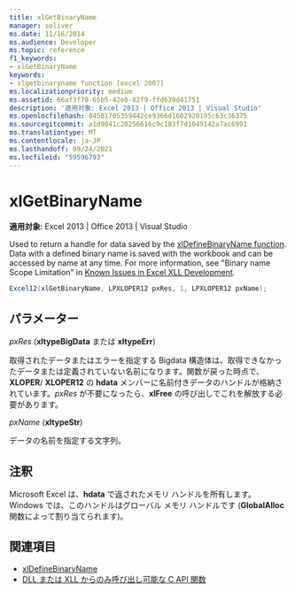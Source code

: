 ```yaml
---
title: xlGetBinaryName
manager: soliver
ms.date: 11/16/2014
ms.audience: Developer
ms.topic: reference
f1_keywords:
- xlGetBinaryName
keywords:
- xlgetbinaryname function [excel 2007]
ms.localizationpriority: medium
ms.assetid: 66af3f78-65b5-42e0-82f9-ffd639d41751
description: '適用対象: Excel 2013 | Office 2013 | Visual Studio'
ms.openlocfilehash: 84581705359442ce9366d1602920195c63c36375
ms.sourcegitcommit: a1d9041c20256616c9c183f7d1049142a7ac6991
ms.translationtype: MT
ms.contentlocale: ja-JP
ms.lasthandoff: 09/24/2021
ms.locfileid: "59596793"
---
```

# <a name="xlgetbinaryname"></a>xlGetBinaryName

**適用対象**: Excel 2013 | Office 2013 | Visual Studio 
  
Used to return a handle for data saved by the [xlDefineBinaryName function](xldefinebinaryname.md). Data with a defined binary name is saved with the workbook and can be accessed by name at any time. For more information, see "Binary name Scope Limitation" in [Known Issues in Excel XLL Development](known-issues-in-excel-xll-development.md).
  
```cs
Excel12(xlGetBinaryName, LPXLOPER12 pxRes, 1, LPXLOPER12 pxName);
```

## <a name="parameters"></a>パラメーター

_pxRes_ (**xltypeBigData** または **xltypeErr**)
  
取得されたデータまたはエラーを指定する Bigdata 構造体は、取得できなかったデータまたは定義されていない名前になります。関数が戻った時点で、**XLOPER**/ **XLOPER12** の **hdata** メンバーに名前付きデータのハンドルが格納されています。_pxRes_ が不要になったら、**xlFree** の呼び出しでこれを解放する必要があります。 
  
_pxName_ (**xltypeStr**)
  
データの名前を指定する文字列。
  
## <a name="remarks"></a>注釈

Microsoft Excel は、**hdata** で返されたメモリ ハンドルを所有します。Windows では、このハンドルはグローバル メモリ ハンドルです (**GlobalAlloc** 関数によって割り当てられます)。 
  
## <a name="see-also"></a>関連項目

- [xlDefineBinaryName](xldefinebinaryname.md)
- [DLL または XLL からのみ呼び出し可能な C API 関数](c-api-functions-that-can-be-called-only-from-a-dll-or-xll.md)

